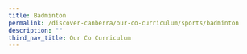 ```yaml
---
title: Badminton
permalink: /discover-canberra/our-co-curriculum/sports/badminton
description: ""
third_nav_title: Our Co Curriculum
---
```

